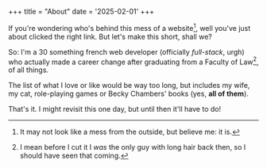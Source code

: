 +++
title = "About"
date = '2025-02-01'
+++

If you're wondering who's behind this mess of a website[^mess], well you've just about clicked the right link. But let's make this short, shall we?

So: I'm a 30 something french web developer (officially *full-stack*, urgh) who actually made a career change after graduating from a Faculty of Law[^joke], of all things.

The list of what I love or like would be way too long, but includes my wife, my cat, role-playing games or Becky Chambers' books (yes, **all of them**).

That's it. I might revisit this one day, but until then it'll have to do!  

[^mess]: It may not look like a mess from the outside, but believe me: it is.
[^joke]: I mean before I cut it I *was* the only guy with long hair back then, so I should have seen that coming.